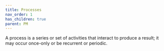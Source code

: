 ```yaml
---
title: Processes
nav_order: 1
has_children: true
parent: PM
---
```

A process is a series or set of activities that interact to produce a result; it may occur once-only or be recurrent or periodic.
